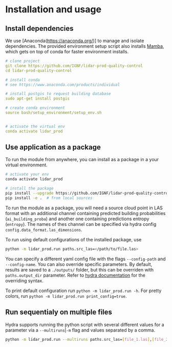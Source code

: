 # Installation and usage

## Install dependencies

We use [Anaconda(https://anaconda.org/)] to manage and isolate dependencies. 
The provided environment setup script also installs [Mamba](https://mamba.readthedocs.io/en/latest/index.html),
which gets on top of conda for faster environment installs.

```yaml
# clone project
git clone https://github.com/IGNF/lidar-prod-quality-control
cd lidar-prod-quality-control

# install conda
# see https://www.anaconda.com/products/individual

# install postgis to request building database
sudo apt-get install postgis

# create conda environment
source bash/setup_environment/setup_env.sh


# activate the virtual env
conda activate lidar_prod
```

## Use application as a package

To run the module from anywhere, you can install as a package in a your virtual environment.

```bash
# activate your env
conda activate lidar_prod

# install the package
pip install --upgrade https://github.com/IGNF/lidar-prod-quality-control/tarball/prod  # from github directly, using production branch
pip install -e .  # from local sources
```

To run the module as a package, you will need a source cloud point in LAS format with an additional channel containing predicted building probabilities (`ai_building_proba`) and another one containing predictions entropy (`entropy`). The names of thes channel can be specified via hydra config `config.data_format.las_dimensions`.

To run using default configurations of the installed package, use
```bash
python -m lidar_prod.run paths.src_las=</path/to/file.las>
```

You can specify a different yaml config file with the flags `--config-path` and `--config-name`. You can also override specific parameters. By default, results are saved to a `./outputs/` folder, but this can be overriden with `paths.output_dir` parameter. Refer to [hydra documentation](https://hydra.cc/docs/next/tutorials/basic/your_first_app/config_file/) for the overriding syntax.

To print default configuration run `python -m lidar_prod.run -h`. For pretty colors, run `python -m lidar_prod.run print_config=true`.

## Run sequentialy on multiple files

Hydra supports running the python script with several different values for a parameter via a `--multiruns`|`-m` flag and values separated by a comma.

```bash
python -m lidar_prod.run --multiruns paths.src_las=[file_1.las],[file_2.las],[file_3.las]
```